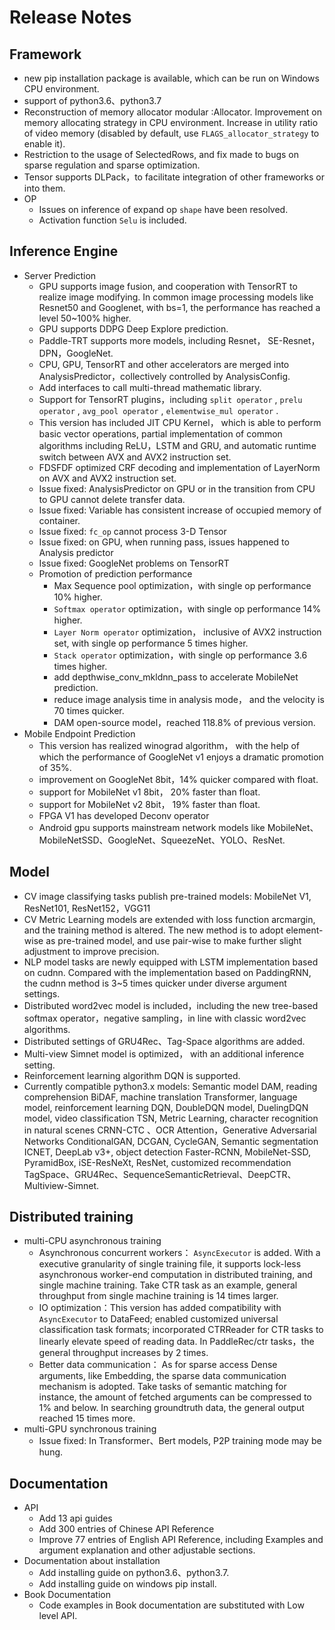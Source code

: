 # Release Notes

## Framework

* new pip installation package is available, which can be run on Windows CPU environment.
* support of python3.6、python3.7
* Reconstruction of memory allocator modular :Allocator. Improvement on memory allocating strategy in CPU environment.
  Increase in utility ratio of video memory (disabled by default, use ``FLAGS_allocator_strategy`` to enable it).
* Restriction to the usage of SelectedRows, and fix made to bugs on sparse regulation and sparse optimization.
* Tensor supports DLPack，to facilitate integration of other frameworks or into them.
* OP
	* Issues on inference of expand op ``shape`` have been resolved.
	* Activation function ``Selu`` is included.


## Inference Engine
* Server Prediction
	* GPU supports image fusion, and cooperation with TensorRT to realize image modifying. In common image processing models like Resnet50 and Googlenet, with bs=1, the performance has reached a level 50~100% higher.
	* GPU supports DDPG Deep Explore prediction.
	* Paddle-TRT supports more models, including Resnet， SE-Resnet， DPN，GoogleNet.
	* CPU, GPU, TensorRT and other accelerators are merged into AnalysisPredictor，collectively controlled by AnalysisConfig.
	* Add interfaces to call multi-thread mathematic library.
	* Support for TensorRT plugins，including `split operator` , `prelu operator` ,  `avg_pool operator` , `elementwise_mul operator` .
	* This version has included JIT CPU Kernel， which is able to perform basic vector operations, partial implementation of common algorithms including ReLU，LSTM and GRU, and automatic runtime switch between AVX and AVX2 instruction set.
	* FDSFDF optimized CRF decoding and implementation of LayerNorm on AVX and AVX2 instruction set.
	* Issue fixed: AnalysisPredictor on GPU or in the transition from CPU to GPU cannot delete transfer data.
	* Issue fixed: Variable has consistent increase of occupied memory of container.
	* Issue fixed: `fc_op` cannot process 3-D Tensor
	* Issue fixed: on GPU, when running pass, issues happened to Analysis predictor
	* Issue fixed: GoogleNet problems on TensorRT
	* Promotion of prediction performance
		* Max Sequence pool optimization，with single op performance 10% higher.
		* `Softmax operator` optimization，with single op performance 14% higher.
		* `Layer Norm operator` optimization， inclusive of AVX2 instruction set, with single op performance 5 times higher.
		* `Stack operator` optimization，with single op performance 3.6 times higher.
		* add depthwise_conv_mkldnn_pass to accelerate MobileNet prediction.
		* reduce image analysis time in analysis mode， and the velocity is 70 times quicker.
		* DAM open-source model，reached 118.8% of previous version.
* Mobile Endpoint Prediction
	* This version has realized winograd algorithm， with the help of which the performance of GoogleNet v1 enjoys a dramatic promotion of 35%.
	* improvement on GoogleNet 8bit，14% quicker compared with float.
	* support for MobileNet v1 8bit， 20% faster than float.
	* support for MobileNet v2 8bit， 19% faster than float.
	* FPGA V1 has developed Deconv operator
	* Android gpu supports mainstream network models like MobileNet、MobileNetSSD、GoogleNet、SqueezeNet、YOLO、ResNet.


## Model

* CV image classifying tasks publish pre-trained models: MobileNet V1, ResNet101, ResNet152，VGG11
* CV Metric Learning models are extended with loss function arcmargin, and the training method is altered. The new method is to adopt element-wise as pre-trained model, and use pair-wise to make further slight adjustment to improve precision.
* NLP model tasks are newly equipped with LSTM implementation based on cudnn. Compared with the implementation based on PaddingRNN, the cudnn method is 3~5 times quicker under diverse argument settings.
* Distributed word2vec model is included，including the new tree-based softmax operator，negative sampling，in line with classic word2vec algorithms.
* Distributed settings of GRU4Rec、Tag-Space algorithms are added.
* Multi-view Simnet model is optimized， with an additional inference setting.
* Reinforcement learning algorithm DQN is supported.
* Currently compatible python3.x models: Semantic model DAM, reading comprehension BiDAF, machine translation Transformer, language model, reinforcement learning DQN, DoubleDQN model, DuelingDQN model, video classification TSN, Metric Learning, character recognition in natural scenes CRNN-CTC 、OCR Attention，Generative Adversarial Networks ConditionalGAN, DCGAN, CycleGAN, Semantic segmentation ICNET, DeepLab v3+, object detection Faster-RCNN, MobileNet-SSD, PyramidBox, iSE-ResNeXt, ResNet, customized recommendation TagSpace、GRU4Rec、SequenceSemanticRetrieval、DeepCTR、Multiview-Simnet.


## Distributed training

* multi-CPU asynchronous training
	* Asynchronous concurrent workers： `AsyncExecutor` is added. With a executive granularity of single training file, it supports lock-less asynchronous worker-end computation in distributed training, and single machine training. Take CTR task as an example, general throughput from single machine training is 14 times larger.
	* IO optimization：This version has added compatibility with `AsyncExecutor` to DataFeed; enabled customized universal classification task formats; incorporated CTRReader for CTR tasks to linearly elevate speed of reading data. In PaddleRec/ctr tasks，the general throughput increases by 2 times.
	* Better data communication： As for sparse access Dense arguments, like Embedding, the sparse data communication mechanism is adopted. Take tasks of semantic matching for instance, the amount of fetched arguments can be compressed to 1% and below. In searching groundtruth data, the general output reached 15 times more.
* multi-GPU synchronous training
	* Issue fixed: In Transformer、Bert models, P2P training mode may be hung.

## Documentation

* API
	* Add 13 api guides
	* Add 300 entries of Chinese API Reference
	* Improve 77 entries of English API Reference, including Examples and argument explanation and other adjustable sections.
* Documentation about installation
	* Add installing guide on python3.6、python3.7.
	* Add installing guide on windows pip install.
* Book Documentation
	* Code examples in Book documentation are substituted with Low level API.
